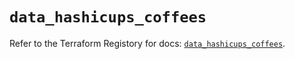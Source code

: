 # `data_hashicups_coffees`

Refer to the Terraform Registory for docs: [`data_hashicups_coffees`](https://www.terraform.io/docs/providers/hashicups/d/coffees).
